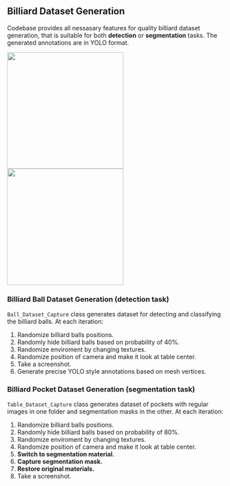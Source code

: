 ## Billiard Dataset Generation

Codebase provides all nessasary features for quality billiard dataset generation, that is suitable for both **detection** or **segmentation** tasks. The generated annotations are in YOLO format.

<img src="https://raw.githubusercontent.com/MartinLauff/Billiard-Dataset-Generation/assets/2102da6d-0546-42bc-bb2d-622053ca4628" width="270">

<img src="https://raw.githubusercontent.com/MartinLauff/Billiard-Dataset-Generation/assets/30542e4c-f80f-42df-8ee1-b1a279540b26" width="270">


### Billiard Ball Dataset Generation (detection task)

`Ball_Dataset_Capture` class generates dataset for detecting and classifying the billiard balls.
At each iteration:

1. Randomize billiard balls positions.
2. Randomly hide billiard balls based on probability of 40%.
3. Randomize enviroment by changing textures.
4. Randomize position of camera and make it look at table center.
5. Take a screenshot.
6. Generate precise YOLO style annotations based on mesh vertices.

### Billiard Pocket Dataset Generation (segmentation task)

`Table_Dataset_Capture` class generates dataset of pockets with regular images in one folder and segmentation masks in the other.
At each iteration:

1. Randomize billiard balls positions.
2. Randomly hide billiard balls based on probability of 80%.
3. Randomize enviroment by changing textures.
4. Randomize position of camera and make it look at table center.
5. **Switch to segmentation material.**
6. **Capture segmentation mask.**
7. **Restore original materials.**
8. Take a screenshot.
